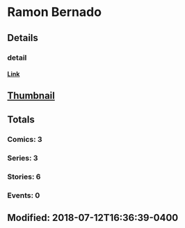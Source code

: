 # Ramon  Bernado 
## Details
### detail
#### [Link](http://marvel.com/comics/creators/4591/ramon_bernado?utm_campaign=apiRef&utm_source=225578a89fc76f3d20fbffda5d17a88d)
## [Thumbnail](http://i.annihil.us/u/prod/marvel/i/mg/b/40/image_not_available.jpg)
## Totals
### Comics: 3
### Series: 3
### Stories: 6
### Events: 0
## Modified: 2018-07-12T16:36:39-0400